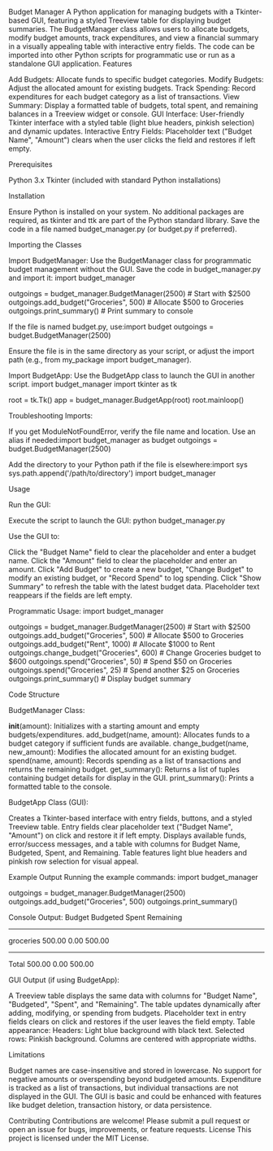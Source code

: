 Budget Manager
A Python application for managing budgets with a Tkinter-based GUI, featuring a styled Treeview table for displaying budget summaries. The BudgetManager class allows users to allocate budgets, modify budget amounts, track expenditures, and view a financial summary in a visually appealing table with interactive entry fields. The code can be imported into other Python scripts for programmatic use or run as a standalone GUI application.
Features

Add Budgets: Allocate funds to specific budget categories.
Modify Budgets: Adjust the allocated amount for existing budgets.
Track Spending: Record expenditures for each budget category as a list of transactions.
View Summary: Display a formatted table of budgets, total spent, and remaining balances in a Treeview widget or console.
GUI Interface: User-friendly Tkinter interface with a styled table (light blue headers, pinkish selection) and dynamic updates.
Interactive Entry Fields: Placeholder text ("Budget Name", "Amount") clears when the user clicks the field and restores if left empty.

Prerequisites

Python 3.x
Tkinter (included with standard Python installations)

Installation

Ensure Python is installed on your system.
No additional packages are required, as tkinter and ttk are part of the Python standard library.
Save the code in a file named budget_manager.py (or budget.py if preferred).

Importing the Classes

Import BudgetManager: Use the BudgetManager class for programmatic budget management without the GUI. Save the code in budget_manager.py and import it:
import budget_manager

outgoings = budget_manager.BudgetManager(2500)  # Start with $2500
outgoings.add_budget("Groceries", 500)         # Allocate $500 to Groceries
outgoings.print_summary()                      # Print summary to console


If the file is named budget.py, use:import budget
outgoings = budget.BudgetManager(2500)


Ensure the file is in the same directory as your script, or adjust the import path (e.g., from my_package import budget_manager).


Import BudgetApp: Use the BudgetApp class to launch the GUI in another script.
import budget_manager
import tkinter as tk

root = tk.Tk()
app = budget_manager.BudgetApp(root)
root.mainloop()


Troubleshooting Imports:

If you get ModuleNotFoundError, verify the file name and location.
Use an alias if needed:import budget_manager as budget
outgoings = budget.BudgetManager(2500)


Add the directory to your Python path if the file is elsewhere:import sys
sys.path.append('/path/to/directory')
import budget_manager





Usage

Run the GUI:

Execute the script to launch the GUI:
python budget_manager.py


Use the GUI to:

Click the "Budget Name" field to clear the placeholder and enter a budget name.
Click the "Amount" field to clear the placeholder and enter an amount.
Click "Add Budget" to create a new budget, "Change Budget" to modify an existing budget, or "Record Spend" to log spending.
Click "Show Summary" to refresh the table with the latest budget data.
Placeholder text reappears if the fields are left empty.




Programmatic Usage:
import budget_manager

outgoings = budget_manager.BudgetManager(2500)  # Start with $2500
outgoings.add_budget("Groceries", 500)         # Allocate $500 to Groceries
outgoings.add_budget("Rent", 1000)             # Allocate $1000 to Rent
outgoings.change_budget("Groceries", 600)      # Change Groceries budget to $600
outgoings.spend("Groceries", 50)               # Spend $50 on Groceries
outgoings.spend("Groceries", 25)               # Spend another $25 on Groceries
outgoings.print_summary()                      # Display budget summary



Code Structure

BudgetManager Class:

__init__(amount): Initializes with a starting amount and empty budgets/expenditures.
add_budget(name, amount): Allocates funds to a budget category if sufficient funds are available.
change_budget(name, new_amount): Modifies the allocated amount for an existing budget.
spend(name, amount): Records spending as a list of transactions and returns the remaining budget.
get_summary(): Returns a list of tuples containing budget details for display in the GUI.
print_summary(): Prints a formatted table to the console.


BudgetApp Class (GUI):

Creates a Tkinter-based interface with entry fields, buttons, and a styled Treeview table.
Entry fields clear placeholder text ("Budget Name", "Amount") on click and restore it if left empty.
Displays available funds, error/success messages, and a table with columns for Budget Name, Budgeted, Spent, and Remaining.
Table features light blue headers and pinkish row selection for visual appeal.



Example Output
Running the example commands:
import budget_manager

outgoings = budget_manager.BudgetManager(2500)
outgoings.add_budget("Groceries", 500)
outgoings.print_summary()

Console Output:
Budget            Budgeted      Spent  Remaining
--------------- ---------- ---------- ----------
groceries         500.00      0.00    500.00
--------------- ---------- ---------- ----------
Total             500.00      0.00    500.00

GUI Output (if using BudgetApp):

A Treeview table displays the same data with columns for "Budget Name", "Budgeted", "Spent", and "Remaining".
The table updates dynamically after adding, modifying, or spending from budgets.
Placeholder text in entry fields clears on click and restores if the user leaves the field empty.
Table appearance:
Headers: Light blue background with black text.
Selected rows: Pinkish background.
Columns are centered with appropriate widths.



Limitations

Budget names are case-insensitive and stored in lowercase.
No support for negative amounts or overspending beyond budgeted amounts.
Expenditure is tracked as a list of transactions, but individual transactions are not displayed in the GUI.
The GUI is basic and could be enhanced with features like budget deletion, transaction history, or data persistence.

Contributing
Contributions are welcome! Please submit a pull request or open an issue for bugs, improvements, or feature requests.
License
This project is licensed under the MIT License.
